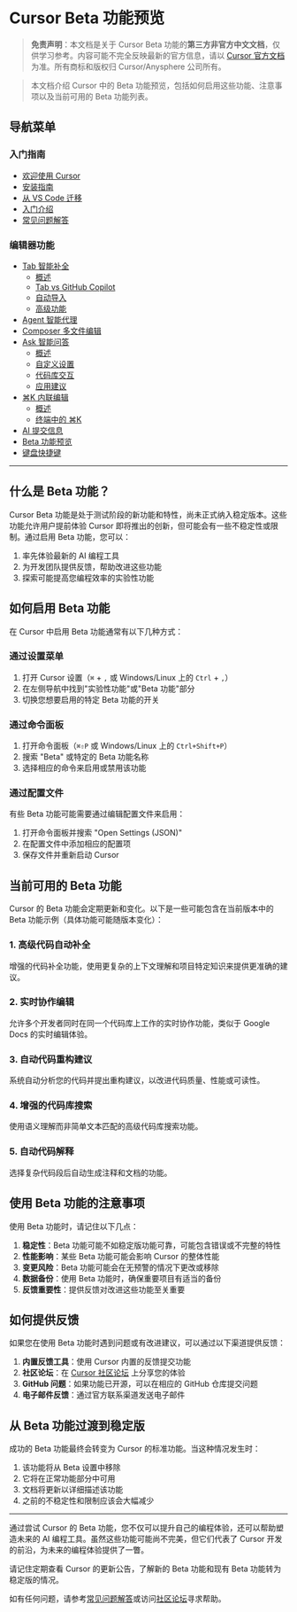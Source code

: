 # Cursor Beta 功能预览

> **免责声明**：本文档是关于 Cursor Beta 功能的**第三方非官方中文文档**，仅供学习参考。内容可能不完全反映最新的官方信息，请以 [Cursor 官方文档](https://docs.cursor.com) 为准。所有商标和版权归 Cursor/Anysphere 公司所有。

> 本文档介绍 Cursor 中的 Beta 功能预览，包括如何启用这些功能、注意事项以及当前可用的 Beta 功能列表。

## 导航菜单

### 入门指南
* [欢迎使用 Cursor](/cursor-welcome)
* [安装指南](/cursor-install)
* [从 VS Code 迁移](/cursor-migrate-vscode)
* [入门介绍](/cursor-introduction)
* [常见问题解答](/cursor-faq)

### 编辑器功能
* [Tab 智能补全](/cursor-tab)
  * [概述](/cursor-tab)
  * [Tab vs GitHub Copilot](/cursor-tab-vs-copilot)
  * [自动导入](/cursor-auto-import)
  * [高级功能](/cursor-tab-advanced)
* [Agent 智能代理](/cursor-agent)
* [Composer 多文件编辑](/cursor-composer)
* [Ask 智能问答](/cursor-ask)
  * [概述](/cursor-ask)
  * [自定义设置](/cursor-ask-customize)
  * [代码库交互](/cursor-ask-with-codebase)
  * [应用建议](/cursor-ask-apply)
* [⌘K 内联编辑](/cursor-cmd-k)
  * [概述](/cursor-cmd-k)
  * [终端中的 ⌘K](/cursor-terminal-cmd-k)
* [AI 提交信息](/cursor-commit)
* [Beta 功能预览](#cursor-beta-功能预览)
* [键盘快捷键](/cursor-shortcuts)

---

## 什么是 Beta 功能？

Cursor Beta 功能是处于测试阶段的新功能和特性，尚未正式纳入稳定版本。这些功能允许用户提前体验 Cursor 即将推出的创新，但可能会有一些不稳定性或限制。通过启用 Beta 功能，您可以：

1. 率先体验最新的 AI 编程工具
2. 为开发团队提供反馈，帮助改进这些功能
3. 探索可能提高您编程效率的实验性功能

## 如何启用 Beta 功能

在 Cursor 中启用 Beta 功能通常有以下几种方式：

### 通过设置菜单

1. 打开 Cursor 设置（`⌘` + `,` 或 Windows/Linux 上的 `Ctrl` + `,`）
2. 在左侧导航中找到"实验性功能"或"Beta 功能"部分
3. 切换您想要启用的特定 Beta 功能的开关

### 通过命令面板

1. 打开命令面板（`⌘⇧P` 或 Windows/Linux 上的 `Ctrl+Shift+P`）
2. 搜索 "Beta" 或特定的 Beta 功能名称
3. 选择相应的命令来启用或禁用该功能

### 通过配置文件

有些 Beta 功能可能需要通过编辑配置文件来启用：

1. 打开命令面板并搜索 "Open Settings (JSON)"
2. 在配置文件中添加相应的配置项
3. 保存文件并重新启动 Cursor

## 当前可用的 Beta 功能

Cursor 的 Beta 功能会定期更新和变化。以下是一些可能包含在当前版本中的 Beta 功能示例（具体功能可能随版本变化）：

### 1. 高级代码自动补全

增强的代码补全功能，使用更复杂的上下文理解和项目特定知识来提供更准确的建议。

### 2. 实时协作编辑

允许多个开发者同时在同一个代码库上工作的实时协作功能，类似于 Google Docs 的实时编辑体验。

### 3. 自动代码重构建议

系统自动分析您的代码并提出重构建议，以改进代码质量、性能或可读性。

### 4. 增强的代码库搜索

使用语义理解而非简单文本匹配的高级代码库搜索功能。

### 5. 自动代码解释

选择复杂代码段后自动生成注释和文档的功能。

## 使用 Beta 功能的注意事项

使用 Beta 功能时，请记住以下几点：

1. **稳定性**：Beta 功能可能不如稳定版功能可靠，可能包含错误或不完整的特性
2. **性能影响**：某些 Beta 功能可能会影响 Cursor 的整体性能
3. **变更风险**：Beta 功能可能会在无预警的情况下更改或移除
4. **数据备份**：使用 Beta 功能时，确保重要项目有适当的备份
5. **反馈重要性**：提供反馈对改进这些功能至关重要

## 如何提供反馈

如果您在使用 Beta 功能时遇到问题或有改进建议，可以通过以下渠道提供反馈：

1. **内置反馈工具**：使用 Cursor 内置的反馈提交功能
2. **社区论坛**：在 [Cursor 社区论坛](https://forum.cursor.com) 上分享您的体验
3. **GitHub 问题**：如果功能已开源，可以在相应的 GitHub 仓库提交问题
4. **电子邮件反馈**：通过官方联系渠道发送电子邮件

## 从 Beta 功能过渡到稳定版

成功的 Beta 功能最终会转变为 Cursor 的标准功能。当这种情况发生时：

1. 该功能将从 Beta 设置中移除
2. 它将在正常功能部分中可用
3. 文档将更新以详细描述该功能
4. 之前的不稳定性和限制应该会大幅减少

---

通过尝试 Cursor 的 Beta 功能，您不仅可以提升自己的编程体验，还可以帮助塑造未来的 AI 编程工具。虽然这些功能可能尚不完美，但它们代表了 Cursor 开发的前沿，为未来的编程体验提供了一瞥。

请记住定期查看 Cursor 的更新公告，了解新的 Beta 功能和现有 Beta 功能转为稳定版的情况。

如有任何问题，请参考[常见问题解答](/cursor-faq)或访问[社区论坛](https://forum.cursor.com)寻求帮助。 